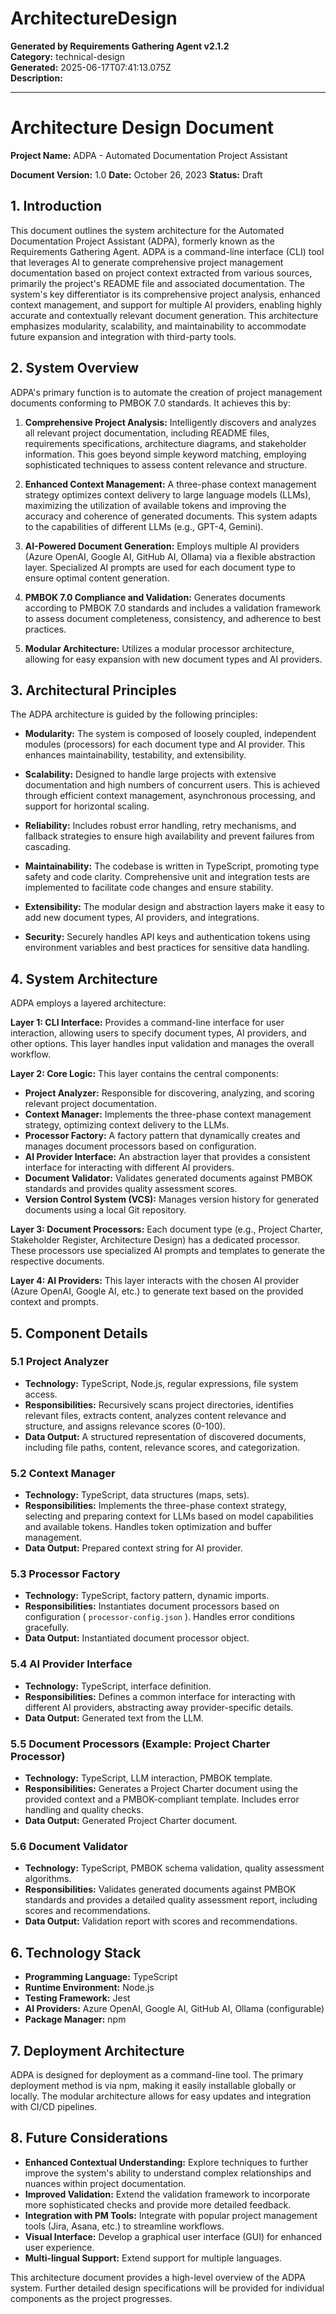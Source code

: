 # ArchitectureDesign

**Generated by Requirements Gathering Agent v2.1.2**  
**Category:** technical-design  
**Generated:** 2025-06-17T07:41:13.075Z  
**Description:** 

---

# Architecture Design Document

**Project Name:** ADPA - Automated Documentation Project Assistant

**Document Version:** 1.0
**Date:** October 26, 2023
**Status:** Draft


## 1. Introduction

This document outlines the system architecture for the Automated Documentation Project Assistant (ADPA), formerly known as the Requirements Gathering Agent. ADPA is a command-line interface (CLI) tool that leverages AI to generate comprehensive project management documentation based on project context extracted from various sources, primarily the project's README file and associated documentation.  The system's key differentiator is its comprehensive project analysis, enhanced context management, and support for multiple AI providers, enabling highly accurate and contextually relevant document generation.  This architecture emphasizes modularity, scalability, and maintainability to accommodate future expansion and integration with third-party tools.


## 2. System Overview

ADPA's primary function is to automate the creation of project management documents conforming to PMBOK 7.0 standards. It achieves this by:

1. **Comprehensive Project Analysis:**  Intelligently discovers and analyzes all relevant project documentation, including README files, requirements specifications, architecture diagrams, and stakeholder information.  This goes beyond simple keyword matching, employing sophisticated techniques to assess content relevance and structure.

2. **Enhanced Context Management:**  A three-phase context management strategy optimizes context delivery to large language models (LLMs), maximizing the utilization of available tokens and improving the accuracy and coherence of generated documents.  This system adapts to the capabilities of different LLMs (e.g., GPT-4, Gemini).

3. **AI-Powered Document Generation:** Employs multiple AI providers (Azure OpenAI, Google AI, GitHub AI, Ollama) via a flexible abstraction layer.  Specialized AI prompts are used for each document type to ensure optimal content generation.

4. **PMBOK 7.0 Compliance and Validation:**  Generates documents according to PMBOK 7.0 standards and includes a validation framework to assess document completeness, consistency, and adherence to best practices.

5. **Modular Architecture:**  Utilizes a modular processor architecture, allowing for easy expansion with new document types and AI providers.


## 3. Architectural Principles

The ADPA architecture is guided by the following principles:

* **Modularity:** The system is composed of loosely coupled, independent modules (processors) for each document type and AI provider.  This enhances maintainability, testability, and extensibility.

* **Scalability:** Designed to handle large projects with extensive documentation and high numbers of concurrent users.  This is achieved through efficient context management, asynchronous processing, and support for horizontal scaling.

* **Reliability:**  Includes robust error handling, retry mechanisms, and fallback strategies to ensure high availability and prevent failures from cascading.

* **Maintainability:**  The codebase is written in TypeScript, promoting type safety and code clarity.  Comprehensive unit and integration tests are implemented to facilitate code changes and ensure stability.

* **Extensibility:** The modular design and abstraction layers make it easy to add new document types, AI providers, and integrations.

* **Security:**  Securely handles API keys and authentication tokens using environment variables and best practices for sensitive data handling.


## 4. System Architecture

ADPA employs a layered architecture:

**Layer 1: CLI Interface:**  Provides a command-line interface for user interaction, allowing users to specify document types, AI providers, and other options.  This layer handles input validation and manages the overall workflow.

**Layer 2: Core Logic:**  This layer contains the central components:

* **Project Analyzer:**  Responsible for discovering, analyzing, and scoring relevant project documentation.
* **Context Manager:** Implements the three-phase context management strategy, optimizing context delivery to the LLMs.
* **Processor Factory:**  A factory pattern that dynamically creates and manages document processors based on configuration.
* **AI Provider Interface:**  An abstraction layer that provides a consistent interface for interacting with different AI providers.
* **Document Validator:**  Validates generated documents against PMBOK standards and provides quality assessment scores.
* **Version Control System (VCS):** Manages version history for generated documents using a local Git repository.

**Layer 3: Document Processors:**  Each document type (e.g., Project Charter, Stakeholder Register, Architecture Design) has a dedicated processor. These processors use specialized AI prompts and templates to generate the respective documents.

**Layer 4: AI Providers:**  This layer interacts with the chosen AI provider (Azure OpenAI, Google AI, etc.) to generate text based on the provided context and prompts.


## 5. Component Details

### 5.1 Project Analyzer

* **Technology:** TypeScript, Node.js, regular expressions, file system access.
* **Responsibilities:**  Recursively scans project directories, identifies relevant files, extracts content, analyzes content relevance and structure, and assigns relevance scores (0-100).
* **Data Output:**  A structured representation of discovered documents, including file paths, content, relevance scores, and categorization.

### 5.2 Context Manager

* **Technology:** TypeScript, data structures (maps, sets).
* **Responsibilities:**  Implements the three-phase context strategy, selecting and preparing context for LLMs based on model capabilities and available tokens.  Handles token optimization and buffer management.
* **Data Output:**  Prepared context string for AI provider.

### 5.3 Processor Factory

* **Technology:** TypeScript, factory pattern, dynamic imports.
* **Responsibilities:**  Instantiates document processors based on configuration ( `processor-config.json` ).  Handles error conditions gracefully.
* **Data Output:**  Instantiated document processor object.

### 5.4 AI Provider Interface

* **Technology:** TypeScript, interface definition.
* **Responsibilities:**  Defines a common interface for interacting with different AI providers, abstracting away provider-specific details.
* **Data Output:**  Generated text from the LLM.

### 5.5 Document Processors (Example: Project Charter Processor)

* **Technology:** TypeScript, LLM interaction, PMBOK template.
* **Responsibilities:**  Generates a Project Charter document using the provided context and a PMBOK-compliant template.  Includes error handling and quality checks.
* **Data Output:**  Generated Project Charter document.

### 5.6 Document Validator

* **Technology:** TypeScript, PMBOK schema validation, quality assessment algorithms.
* **Responsibilities:** Validates generated documents against PMBOK standards and provides a detailed quality assessment report, including scores and recommendations.
* **Data Output:** Validation report with scores and recommendations.


## 6. Technology Stack

* **Programming Language:** TypeScript
* **Runtime Environment:** Node.js
* **Testing Framework:** Jest
* **AI Providers:** Azure OpenAI, Google AI, GitHub AI, Ollama (configurable)
* **Package Manager:** npm


## 7. Deployment Architecture

ADPA is designed for deployment as a command-line tool.  The primary deployment method is via npm, making it easily installable globally or locally.  The modular architecture allows for easy updates and integration with CI/CD pipelines.


## 8. Future Considerations

* **Enhanced Contextual Understanding:**  Explore techniques to further improve the system's ability to understand complex relationships and nuances within project documentation.
* **Improved Validation:**  Extend the validation framework to incorporate more sophisticated checks and provide more detailed feedback.
* **Integration with PM Tools:**  Integrate with popular project management tools (Jira, Asana, etc.) to streamline workflows.
* **Visual Interface:**  Develop a graphical user interface (GUI) for enhanced user experience.
* **Multi-lingual Support:** Extend support for multiple languages.


This architecture document provides a high-level overview of the ADPA system.  Further detailed design specifications will be provided for individual components as the project progresses.
